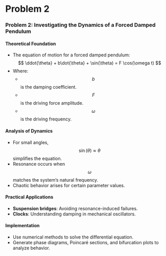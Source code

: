 # Problem 2
### Problem 2: Investigating the Dynamics of a Forced Damped Pendulum

#### Theoretical Foundation
- The equation of motion for a forced damped pendulum:
  $$ \ddot{\theta} + b\dot{\theta} + \sin(\theta) = F \cos(\omega t) $$
- Where:
  - $$ b $$ is the damping coefficient.
  - $$ F $$ is the driving force amplitude.
  - $$ \omega $$ is the driving frequency.

#### Analysis of Dynamics
- For small angles, $$ \sin(\theta) \approx \theta $$ simplifies the equation.
- Resonance occurs when $$ \omega $$ matches the system’s natural frequency.
- Chaotic behavior arises for certain parameter values.

#### Practical Applications
- **Suspension bridges**: Avoiding resonance-induced failures.
- **Clocks**: Understanding damping in mechanical oscillators.

#### Implementation
- Use numerical methods to solve the differential equation.
- Generate phase diagrams, Poincaré sections, and bifurcation plots to analyze behavior.

